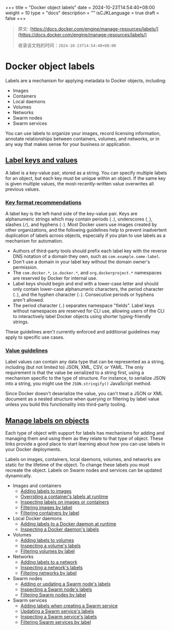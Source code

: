 +++
title = "Docker object labels"
date = 2024-10-23T14:54:40+08:00
weight = 10
type = "docs"
description = ""
isCJKLanguage = true
draft = false
+++

> 原文: [https://docs.docker.com/engine/manage-resources/labels/](https://docs.docker.com/engine/manage-resources/labels/)
>
> 收录该文档的时间：`2024-10-23T14:54:40+08:00`

# Docker object labels

Labels are a mechanism for applying metadata to Docker objects, including:

- Images
- Containers
- Local daemons
- Volumes
- Networks
- Swarm nodes
- Swarm services

You can use labels to organize your images, record licensing information, annotate relationships between containers, volumes, and networks, or in any way that makes sense for your business or application.

## [Label keys and values](https://docs.docker.com/engine/manage-resources/labels/#label-keys-and-values)

A label is a key-value pair, stored as a string. You can specify multiple labels for an object, but each key must be unique within an object. If the same key is given multiple values, the most-recently-written value overwrites all previous values.

### [Key format recommendations](https://docs.docker.com/engine/manage-resources/labels/#key-format-recommendations)

A label key is the left-hand side of the key-value pair. Keys are alphanumeric strings which may contain periods (`.`), underscores (`_`), slashes (`/`), and hyphens (`-`). Most Docker users use images created by other organizations, and the following guidelines help to prevent inadvertent duplication of labels across objects, especially if you plan to use labels as a mechanism for automation.

- Authors of third-party tools should prefix each label key with the reverse DNS notation of a domain they own, such as `com.example.some-label`.
- Don't use a domain in your label key without the domain owner's permission.
- The `com.docker.*`, `io.docker.*`, and `org.dockerproject.*` namespaces are reserved by Docker for internal use.
- Label keys should begin and end with a lower-case letter and should only contain lower-case alphanumeric characters, the period character (`.`), and the hyphen character (`-`). Consecutive periods or hyphens aren't allowed.
- The period character (`.`) separates namespace "fields". Label keys without namespaces are reserved for CLI use, allowing users of the CLI to interactively label Docker objects using shorter typing-friendly strings.

These guidelines aren't currently enforced and additional guidelines may apply to specific use cases.

### [Value guidelines](https://docs.docker.com/engine/manage-resources/labels/#value-guidelines)

Label values can contain any data type that can be represented as a string, including (but not limited to) JSON, XML, CSV, or YAML. The only requirement is that the value be serialized to a string first, using a mechanism specific to the type of structure. For instance, to serialize JSON into a string, you might use the `JSON.stringify()` JavaScript method.

Since Docker doesn't deserialize the value, you can't treat a JSON or XML document as a nested structure when querying or filtering by label value unless you build this functionality into third-party tooling.

## [Manage labels on objects](https://docs.docker.com/engine/manage-resources/labels/#manage-labels-on-objects)

Each type of object with support for labels has mechanisms for adding and managing them and using them as they relate to that type of object. These links provide a good place to start learning about how you can use labels in your Docker deployments.

Labels on images, containers, local daemons, volumes, and networks are static for the lifetime of the object. To change these labels you must recreate the object. Labels on Swarm nodes and services can be updated dynamically.

- Images and containers
  - [Adding labels to images](https://docs.docker.com/reference/dockerfile/#label)
  - [Overriding a container's labels at runtime](https://docs.docker.com/reference/cli/docker/container/run/#label)
  - [Inspecting labels on images or containers](https://docs.docker.com/reference/cli/docker/inspect/)
  - [Filtering images by label](https://docs.docker.com/reference/cli/docker/image/ls/#filter)
  - [Filtering containers by label](https://docs.docker.com/reference/cli/docker/container/ls/#filter)
- Local Docker daemons
  - [Adding labels to a Docker daemon at runtime](https://docs.docker.com/reference/cli/dockerd/)
  - [Inspecting a Docker daemon's labels](https://docs.docker.com/reference/cli/docker/system/info/)
- Volumes
  - [Adding labels to volumes](https://docs.docker.com/reference/cli/docker/volume/create/)
  - [Inspecting a volume's labels](https://docs.docker.com/reference/cli/docker/volume/inspect/)
  - [Filtering volumes by label](https://docs.docker.com/reference/cli/docker/volume/ls/#filter)
- Networks
  - [Adding labels to a network](https://docs.docker.com/reference/cli/docker/network/create/)
  - [Inspecting a network's labels](https://docs.docker.com/reference/cli/docker/network/inspect/)
  - [Filtering networks by label](https://docs.docker.com/reference/cli/docker/network/ls/#filter)
- Swarm nodes
  - [Adding or updating a Swarm node's labels](https://docs.docker.com/reference/cli/docker/node/update/#label-add)
  - [Inspecting a Swarm node's labels](https://docs.docker.com/reference/cli/docker/node/inspect/)
  - [Filtering Swarm nodes by label](https://docs.docker.com/reference/cli/docker/node/ls/#filter)
- Swarm services
  - [Adding labels when creating a Swarm service](https://docs.docker.com/reference/cli/docker/service/create/#label)
  - [Updating a Swarm service's labels](https://docs.docker.com/reference/cli/docker/service/update/)
  - [Inspecting a Swarm service's labels](https://docs.docker.com/reference/cli/docker/service/inspect/)
  - [Filtering Swarm services by label](https://docs.docker.com/reference/cli/docker/service/ls/#filter)
